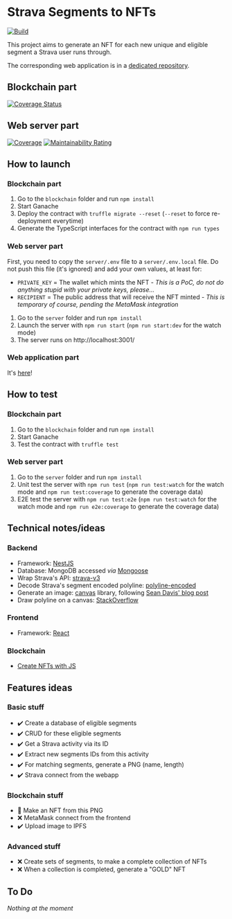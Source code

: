 # Strava Segments to NFTs

[![Build](https://github.com/alainncls/strava-segments-to-nfts/actions/workflows/pipeline.yml/badge.svg)](https://github.com/alainncls/strava-segments-to-nfts/actions/workflows/pipeline.yml)

This project aims to generate an NFT for each new unique and eligible segment a Strava user runs through.

The corresponding web application is in
a [dedicated repository](https://github.com/alainncls/strava-segments-to-nfts-webapp).

## Blockchain part

[![Coverage Status](https://coveralls.io/repos/github/alainncls/strava-segments-to-nfts/badge.svg?branch=main)](https://coveralls.io/github/alainncls/strava-segments-to-nfts?branch=main)

## Web server part

[![Coverage](https://sonarcloud.io/api/project_badges/measure?project=alainncls_strava-segments-to-nfts&metric=coverage)](https://sonarcloud.io/summary/new_code?id=alainncls_strava-segments-to-nfts)
[![Maintainability Rating](https://sonarcloud.io/api/project_badges/measure?project=alainncls_strava-segments-to-nfts&metric=sqale_rating)](https://sonarcloud.io/summary/new_code?id=alainncls_strava-segments-to-nfts)

## How to launch

### Blockchain part

1. Go to the `blockchain` folder and run `npm install`
2. Start Ganache
3. Deploy the contract with `truffle migrate --reset` (`--reset` to force re-deployment everytime)
4. Generate the TypeScript interfaces for the contract with `npm run types`

### Web server part

First, you need to copy the `server/.env` file to a `server/.env.local` file. Do not push this file (it's ignored) and
add your own values, at least for:

* `PRIVATE_KEY` = The wallet which mints the NFT - _This is a PoC, do not do anything stupid with your private keys,
  please..._
* `RECIPIENT` = The public address that will receive the NFT minted - _This is temporary of course, pending the MetaMask
  integration_

1. Go to the `server` folder and run `npm install`
2. Launch the server with `npm run start` (`npm run start:dev` for the watch mode)
3. The server runs on http://localhost:3001/

### Web application part

It's [here](https://github.com/alainncls/strava-segments-to-nfts-webapp)!

## How to test

### Blockchain part

1. Go to the `blockchain` folder and run `npm install`
2. Start Ganache
3. Test the contract with `truffle test`

### Web server part

1. Go to the `server` folder and run `npm install`
2. Unit test the server with `npm run test` (`npm run test:watch` for the watch mode and `npm run test:coverage` to
   generate the coverage data)
3. E2E test the server with `npm run test:e2e` (`npm run test:watch` for the watch mode and `npm run e2e:coverage` to
   generate the coverage data)

## Technical notes/ideas

### Backend

* Framework: [NestJS](https://docs.nestjs.com/)
* Database: MongoDB accessed _via_ [Mongoose](https://mongoosejs.com/docs/guide.html)
* Wrap Strava's API: [strava-v3](https://www.npmjs.com/package/strava-v3)
* Decode Strava's segment encoded polyline: [polyline-encoded](https://github.com/jieter/Leaflet.encoded)
* Generate an image: [canvas](https://github.com/Automattic/node-canvas) library,
  following [Sean Davis' blog post](https://blog.logrocket.com/creating-saving-images-node-canvas/)
* Draw polyline on a canvas: [StackOverflow](https://stackoverflow.com/a/44469353/7592456)

### Frontend

* Framework: [React](https://reactjs.org/)

### Blockchain

* [Create NFTs with JS](https://blog.logrocket.com/how-to-create-nfts-with-javascript/)

## Features ideas

### Basic stuff

* ✔️ Create a database of eligible segments
* ✔️ CRUD for these eligible segments
* ✔️ Get a Strava activity via its ID
* ✔️ Extract new segments IDs from this activity
* ✔️ For matching segments, generate a PNG (name, length)
* ✔️ Strava connect from the webapp

### Blockchain stuff

* 🚧 Make an NFT from this PNG
* ❌ MetaMask connect from the frontend
* ✔️ Upload image to IPFS

### Advanced stuff

* ❌ Create sets of segments, to make a complete collection of NFTs
* ❌ When a collection is completed, generate a "GOLD" NFT

## To Do

_Nothing at the moment_